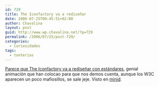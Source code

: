 ```yaml
---
id: 729
title: The Iconfactory va a rediseñar
date: 2006-07-25T00:45:51+02:00
author: Chavalina
layout: post
guid: http://www.wp.chavalina.net/?p=729
permalink: /2006/07/25/post-729/
categories:
  - Curiosidades
tags:
  - tonterías
---
```

<a href="http://www.iconfactory.com/" target="_blank">Parece que The Iconfactory va a rediseñar con estándares</a>, genial animación que han colocao para que nos demos cuenta, aunque los W3C aparecen un poco mafiosillos, se sale jeje. Visto en <a href="http://www.minid.net/2006/07/24/iconfactory-se-renueva/" target="_blank">minid</a>.